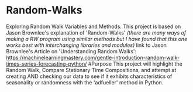 # Random-Walks
Exploring Random Walk Variables and Methods.
This project is based on Jason Brownlee's explanation of 'Random-Walks' 
*(there are many ways of making a RW program using similar methods but I have found that this one works best with interchanging libraries and modules)*
link to Jason Brownlee's Article on 'Understanding Random Walks': https://machinelearningmastery.com/gentle-introduction-random-walk-times-series-forecasting-python/
#Purpose
This project will highlight the Random Walk, Compare Stationary Time Compositions, and attempt at creating AND checking our data to see if it exhibits characteristics of seasonality or randomness with the 'adfueller' method in Python. 
